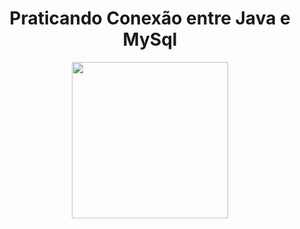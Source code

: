<h1 align="center"> Praticando Conexão entre Java e MySql </h1>

<p align="center"><img src="https://www.feltex.com.br/felix/wp-content/uploads/2014/07/java-mysql-connect-01.jpg" width="250"/></p>
